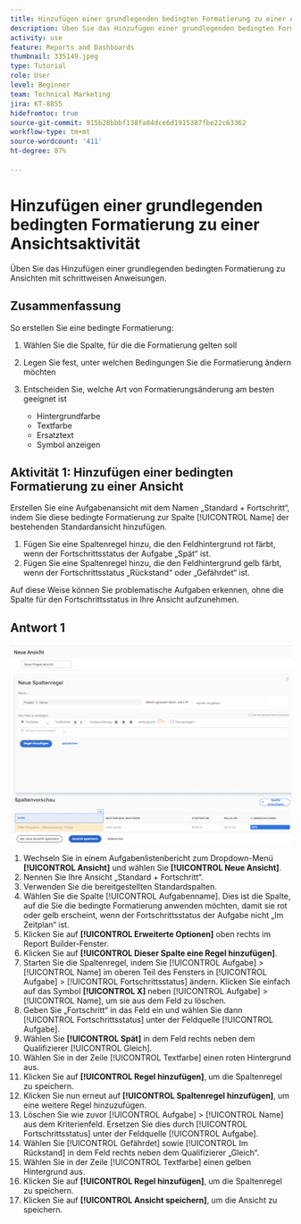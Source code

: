 ```yaml
---
title: Hinzufügen einer grundlegenden bedingten Formatierung zu einer Ansichtsaktivität
description: Üben Sie das Hinzufügen einer grundlegenden bedingten Formatierung zu Ansichten mit schrittweisen Anweisungen.
activity: use
feature: Reports and Dashboards
thumbnail: 335149.jpeg
type: Tutorial
role: User
level: Beginner
team: Technical Marketing
jira: KT-8855
hidefromtoc: true
source-git-commit: 915b28bbbf138fa84dce6d1915387fbe22c63362
workflow-type: tm+mt
source-wordcount: '411'
ht-degree: 87%

---
```


# Hinzufügen einer grundlegenden bedingten Formatierung zu einer Ansichtsaktivität

Üben Sie das Hinzufügen einer grundlegenden bedingten Formatierung zu Ansichten mit schrittweisen Anweisungen.

## Zusammenfassung

So erstellen Sie eine bedingte Formatierung:

1. Wählen Sie die Spalte, für die die Formatierung gelten soll
1. Legen Sie fest, unter welchen Bedingungen Sie die Formatierung ändern möchten
1. Entscheiden Sie, welche Art von Formatierungsänderung am besten geeignet ist

   * Hintergrundfarbe
   * Textfarbe
   * Ersatztext
   * Symbol anzeigen

## Aktivität 1: Hinzufügen einer bedingten Formatierung zu einer Ansicht

Erstellen Sie eine Aufgabenansicht mit dem Namen „Standard + Fortschritt“, indem Sie diese bedingte Formatierung zur Spalte [!UICONTROL Name] der bestehenden Standardansicht hinzufügen.

1. Fügen Sie eine Spaltenregel hinzu, die den Feldhintergrund rot färbt, wenn der Fortschrittsstatus der Aufgabe „Spät“ ist.
1. Fügen Sie eine Spaltenregel hinzu, die den Feldhintergrund gelb färbt, wenn der Fortschrittsstatus „Rückstand“ oder „Gefährdet“ ist.

Auf diese Weise können Sie problematische Aufgaben erkennen, ohne die Spalte für den Fortschrittsstatus in Ihre Ansicht aufzunehmen.

## Antwort 1

![Ein Screenshot des Bildschirms zum Erstellen einer neuen Spaltenregel](assets/conditional-formatting-exercise.png)

1. Wechseln Sie in einem Aufgabenlistenbericht zum Dropdown-Menü **[!UICONTROL Ansicht]** und wählen Sie **[!UICONTROL Neue Ansicht]**.
1. Nennen Sie Ihre Ansicht „Standard + Fortschritt“.
1. Verwenden Sie die bereitgestellten Standardspalten.
1. Wählen Sie die Spalte [!UICONTROL Aufgabenname]. Dies ist die Spalte, auf die Sie die bedingte Formatierung anwenden möchten, damit sie rot oder gelb erscheint, wenn der Fortschrittsstatus der Aufgabe nicht „Im Zeitplan“ ist.
1. Klicken Sie auf **[!UICONTROL Erweiterte Optionen]** oben rechts im Report Builder-Fenster.
1. Klicken Sie auf **[!UICONTROL Dieser Spalte eine Regel hinzufügen]**.
1. Starten Sie die Spaltenregel, indem Sie [!UICONTROL Aufgabe] > [!UICONTROL Name] im oberen Teil des Fensters in [!UICONTROL Aufgabe] > [!UICONTROL Fortschrittsstatus] ändern. Klicken Sie einfach auf das Symbol **[!UICONTROL X]** neben [!UICONTROL Aufgabe] > [!UICONTROL Name], um sie aus dem Feld zu löschen.
1. Geben Sie „Fortschritt“ in das Feld ein und wählen Sie dann [!UICONTROL Fortschrittsstatus] unter der Feldquelle [!UICONTROL Aufgabe].
1. Wählen Sie **[!UICONTROL Spät]** in dem Feld rechts neben dem Qualifizierer [!UICONTROL Gleich].
1. Wählen Sie in der Zeile [!UICONTROL Textfarbe] einen roten Hintergrund aus.
1. Klicken Sie auf **[!UICONTROL Regel hinzufügen]**, um die Spaltenregel zu speichern.
1. Klicken Sie nun erneut auf **[!UICONTROL Spaltenregel hinzufügen]**, um eine weitere Regel hinzuzufügen.
1. Löschen Sie wie zuvor [!UICONTROL Aufgabe] > [!UICONTROL Name] aus dem Kriterienfeld. Ersetzen Sie dies durch [!UICONTROL Fortschrittsstatus] unter der Feldquelle [!UICONTROL Aufgabe].
1. Wählen Sie [!UICONTROL Gefährdet] sowie [!UICONTROL Im Rückstand] in dem Feld rechts neben dem Qualifizierer „Gleich“.
1. Wählen Sie in der Zeile [!UICONTROL Textfarbe] einen gelben Hintergrund aus.
1. Klicken Sie auf **[!UICONTROL Regel hinzufügen]**, um die Spaltenregel zu speichern.
1. Klicken Sie auf **[!UICONTROL Ansicht speichern]**, um die Ansicht zu speichern.
